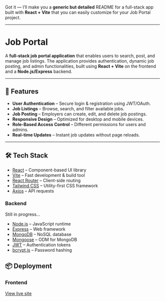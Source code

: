Got it — I’ll make you a **generic but detailed** README for a full-stack app built with **React + Vite** that you can easily customize for your Job Portal project.

---

# Job Portal

A **full-stack job portal application** that enables users to search, post, and manage job listings. The application provides authentication, dynamic job posting, and admin functionalities, built using **React + Vite** on the frontend and a **Node.js/Express** backend.

---

## 🚀 Features

* **User Authentication** – Secure login & registration using JWT/OAuth.
* **Job Listings** – Browse, search, and filter available jobs.
* **Job Posting** – Employers can create, edit, and delete job postings.
* **Responsive Design** – Optimized for desktop and mobile devices.
* **Role-Based Access Control** – Different permissions for users and admins.
* **Real-time Updates** – Instant job updates without page reloads.
<!-- * **API Integration** – Connects frontend with backend REST APIs. -->

---

## 🛠 Tech Stack

<!-- ### **Frontend** -->

* [React](https://react.dev/) – Component-based UI library
* [Vite](https://vitejs.dev/) – Fast development & build tool
* [React Router](https://reactrouter.com/) – Client-side routing
* [Tailwind CSS](https://tailwindcss.com/) – Utility-first CSS framework
* [Axios](https://axios-http.com/) – API requests

### **Backend**

Still in progress...

* [Node.js](https://nodejs.org/) – JavaScript runtime
* [Express](https://expressjs.com/) – Web framework
* [MongoDB](https://www.mongodb.com/) – NoSQL database
* [Mongoose](https://mongoosejs.com/) – ODM for MongoDB
* [JWT](https://jwt.io/) – Authentication tokens
* [bcrypt.js](https://www.npmjs.com/package/bcryptjs) – Password hashing



<!-- 
## 📡 API Endpoints

| Method | Endpoint             | Description       | Auth Required |
| ------ | -------------------- | ----------------- | ------------- |
| POST   | `/api/auth/register` | Register new user | No            |
| POST   | `/api/auth/login`    | Login user        | No            |
| GET    | `/api/jobs`          | Get all jobs      | No            |
| POST   | `/api/jobs`          | Create a job      | Yes           |
| PUT    | `/api/jobs/:id`      | Update a job      | Yes (Owner)   |
| DELETE | `/api/jobs/:id`      | Delete a job      | Yes (Owner)   |

 -->

## 📦 Deployment

### Frontend

[View live site](https://job-portal-ten-mu.vercel.app/)



<!-- ### Backend

Deployed on [Render](https://render.com/) or [Heroku](https://www.heroku.com/).
 -->

